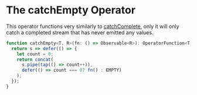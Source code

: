 # The catchEmpty Operator

This operator functions very similarly to [catchComplete](catchComplete.md), only it will only catch a completed stream that has never emitted any values.

```JavaScript
function catchEmpty<T, R>(fn: () => Observable<R>): OperatorFunction<T, T|R> {
  return s => defer(() => {
    let count = 0;
    return concat(
      s.pipe(tap(() => count++)),
      defer(() => count === 0? fn() : EMPTY)
    );
  });
}
```
